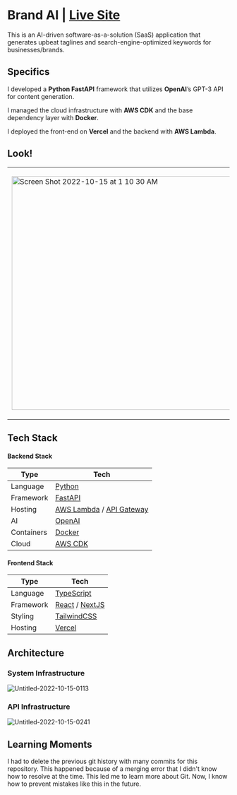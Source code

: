 # Brand AI | [Live Site](https://brandai.vercel.app/)

This is an AI-driven software-as-a-solution (SaaS) application that generates upbeat taglines and search-engine-optimized keywords for businesses/brands.

## Specifics

I developed a **Python FastAPI** framework that utilizes **OpenAI**’s GPT-3 API for content generation. 

I managed the cloud infrastructure with **AWS CDK** and the base dependency layer with **Docker**. 

I deployed the front-end on **Vercel** and the backend with **AWS Lambda**.

## Look!

<div id="image-table">
    <table>
	    <tr>
    	    <td style="padding:10px">
        	    <img width="529" alt="Screen Shot 2022-10-15 at 1 10 30 AM" src="https://user-images.githubusercontent.com/97072541/195972926-168fd835-8020-45e2-bde1-80131116ddda.png">
      	    </td>
            <td style="padding:10px">
            	<img width="550" alt="Screen Shot 2022-10-15 at 2 32 52 AM" src="https://user-images.githubusercontent.com/97072541/195972935-cdeeb8de-f9b4-4c60-bb47-c40bfa6590a4.png">
            </td>
        </tr>
    </table>
</div>

## Tech Stack

#### Backend Stack

| Type      | Tech                                                         |
| --------- | ------------------------------------------------------------ |
| Language  | [Python](https://www.python.org/)                            |
| Framework | [FastAPI](https://fastapi.tiangolo.com/)                     |
| Hosting   | [AWS Lambda](https://aws.amazon.com/lambda/) / [API Gateway](https://aws.amazon.com/api-gateway/)|
| AI        | [OpenAI](https://openai.com/)                                |
| Containers| [Docker](https://www.docker.com/)                            |
| Cloud     | [AWS CDK](https://aws.amazon.com/cdk/)                       |

#### Frontend Stack

| Type      | Tech                                                         |
| --------- | ------------------------------------------------------------ |
| Language  | [TypeScript](https://www.typescriptlang.org/)                |
| Framework | [React](https://reactjs.org/) / [NextJS](https://nextjs.org/)|
| Styling   | [TailwindCSS](https://tailwindcss.com/)                      |
| Hosting   | [Vercel](https://vercel.com)                                 |

## Architecture

### System Infrastructure

![Untitled-2022-10-15-0113](https://user-images.githubusercontent.com/97072541/195973143-438c0eee-e53e-4d06-ac65-cd335ace3823.png)

### API Infrastructure

![Untitled-2022-10-15-0241](https://user-images.githubusercontent.com/97072541/195973664-16f5ac87-481b-43c7-a010-c090949fe067.png)

## Learning Moments

I had to delete the previous git history with many commits for this repository. This happened because of a merging error that I didn't know how to resolve at the time. This led me to learn more about Git. Now, I know how to prevent mistakes like this in the future. 
